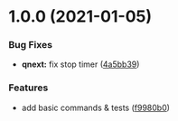# 1.0.0 (2021-01-05)


### Bug Fixes

* **qnext:** fix stop timer ([4a5bb39](https://github.com/taskforcesh/bullmq-redis/commit/4a5bb3958afa0c7d6fea3109912af8255318ab6d))


### Features

* add basic commands & tests ([f9980b0](https://github.com/taskforcesh/bullmq-redis/commit/f9980b0b9c5fc459e6bc0d7dfafe014417fc9fbc))
